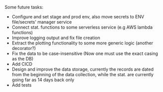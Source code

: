 Some future tasks:

- Configure and set stage and prod env, also move secrets to ENV file/secrets' manager service
- Connect stat. functions to some serverless service (e.g AWS lambda functions)
- Improve logging output and fix file creation
- Extract the plotting functionality to some more generic logic (another decorator?)
- Fix the data to be case-insensitive (Now one must use the exact casing as the DB)
- Add CICD
- Design and improve the data storage, currently the records are dated from the beginning of the data collection, 
  while the stat. are currently going far as 14 days back only
- Add tests 
